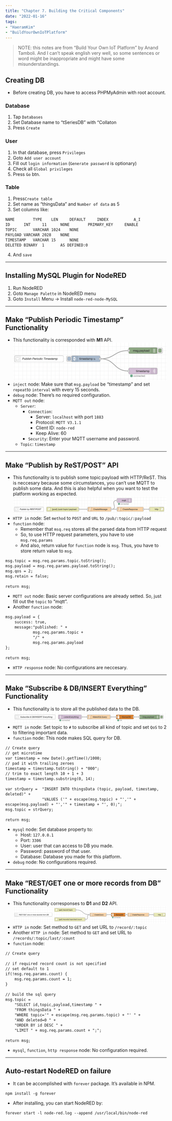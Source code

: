 ```yaml
---
title: "Chapter 7. Building the Critical Components"
date: "2022-01-16"
tags:
- "HaeramKim"
- "BuildYourOwnIoTPlatform"
---
```

> NOTE: this notes are from “Build Your Own IoT Platform” by Anand Tamboli. And I can’t speak english very well, so some sentences or word might be inappropriate and might have some misunderstandings.  

## Creating DB
* Before creating DB, you have to access PHPMyAdmin with root account.
### Database
1. Tap `Databases`
2. Set Database name to “tSeriesDB” with “Collaton
3. Press `Create`
### User
1. In that database, press `Privileges`
2. Goto `Add user account`
3. Fill out `login information` (`Generate password` is optionary)
4. Check all `Global privileges`
5. Press `Go` btn.
### Table
1. Press`Create table`
2. Set name as “thingsData” and `Number of data` as 5
3. Set columns like:
```
NAME		TYPE	LEN		DEFAULT		INDEX			A_I
ID		INT		11		NONE		PRIMARY_KEY		ENABLE
TOPIC		VARCHAR	1024	NONE
PAYLOAD	VARCHAR	2028	NONE
TIMESTAMP	VARCHAR	15		NONE
DELETED	BINARY	1		AS DEFINED:0
```
4. And `save`
- - - -
## Installing MySQL Plugin for NodeRED
1. Run NodeRED
2. Goto `Manage Palette` in NodeRED menu
3. Goto `Install` Menu -> Install `node-red-node-MySQL`
- - - -
## Make “Publish Periodic Timestamp” Functionality
* This functionality is corresponded with **M1** API.
![](index/Screen%20Shot%202022-01-16%20at%207.45.50%20PM.png)
* `inject` node: Make sure that `msg.payload` be “timestamp” and set `repeat`to `interval` with every 15 seconds.
* `debug` node: There’s no required configuration.
* `MQTT out` node: 
	* `Server`: 
		* `Connection`:
			* Server: `localhost` with port `1883`
			* Protocol: `MQTT V3.1.1`
			* Client ID: `node-red`
			* Keep Alive: 60
		* `Security`: Enter your MQTT username and password.
	* `Topic`: `timestamp`
- - - -
## Make “Publish by ReST/POST” API
* This functionality is to publish some topic:payload with HTTP/ReST. This is neccesary because some circumstances, you can’t use MQTT to publish some data. And this is also helpful when you want to test the platform working as expected.
![](index/Screen%20Shot%202022-01-16%20at%207.56.42%20PM.png)
* `HTTP in` node: Set `method` to `POST` and `URL` to `/pub/:topic/:payload`
* `function` node:
	* Remember that `msq.req` stores all the parsed data from HTTP request
	* So, to use HTTP request parameters, you have to use `msg.req.params`
	* And also, return value for `function` node is `msg`. Thus, you have to store return value to `msg`.
```
msg.topic = msg.req.params.topic.toString();
msg.payload = msg.req.params.payload.toString();
msg.qos = 2;
msg.retain = false;

return msg;
```
* `MQTT out` node: Basic server configurations are already setted. So, just fill out the `topic` to “mqtt”.
* Another `function` node: 
```
msg.payload = {
    success: true,
    message:"published: " +
            msg.req.params.topic + 
            "/" + 
            msg.req.params.payload
};

return msg;
```
* `HTTP response` node: No configurations are neccesary.
- - - -
## Make “Subscribe & DB/INSERT Everything” Functionality
* This functionality is to store all the published data to the DB.
![](index/Screen%20Shot%202022-01-16%20at%208.20.09%20PM.png)
* `MQTT in` node: Set topic to `#` to subscribe all kind of topic and set `QoS` to 2 to filtering important data.
* `function` node: This node makes SQL query for DB.
```
// Create query
// get microtime
var timestamp = new Date().getTime()/1000;
// pad it with trailing zeroes
timestamp = timestamp.toString() + "000";
// trim to exact length 10 + 1 + 3
timestamp = timestamp.substring(0, 14);

var strQuery =  "INSERT INTO thingsData (topic, payload, timestamp, deleted)" +
                "VALUES ('" + escape(msg.topic) + "','" + escape(msg.payload) + "','" + timestamp + "', 0);";
msg.topic = strQuery;

return msg;
```
* `mysql` node: Set database property to:
	* Host: `127.0.0.1`
	* Port: `3306`
	* User: user that can access to DB you made.
	* Password: password of that user.
	* Database: Database you made for this platform.
* `debug` node: No configurations required.
- - - -
## Make “REST/GET one or more records from DB” Functionality
* This functionality corresponses to **D1** and **D2** API.
![](index/Screen%20Shot%202022-01-16%20at%208.26.41%20PM.png)
* `HTTP in` node: Set method to `GET` and set URL to `/record/:topic`
* Another `HTTP in` node: Set method to `GET` and set URL to `/records/:topic/last/:count`
* `function` node: 
```
// Create query

// if required record count is not specified
// set default to 1
if(!msg.req.params.count) {
    msg.req.params.count = 1;
}

// build the sql query
msg.topic =
    "SELECT id,topic,payload,timestamp " +
    "FROM thingsData " +
    "WHERE topic='" + escape(msg.req.params.topic) + "' " +
    "AND deleted=0 " +
    "ORDER BY id DESC " +
    "LIMIT " + msg.req.params.count + ";";

return msg;
```
* `mysql`, `function`, `http response` node: No configuration required.
- - - -
## Auto-restart NodeRED on failure
* It can be accomplished with `forever` package. It’s available in NPM.
```
npm install -g forever
```
* After installing, you can start NodeRED by:
```
forever start -l node-red.log --append /usr/local/bin/node-red
```
